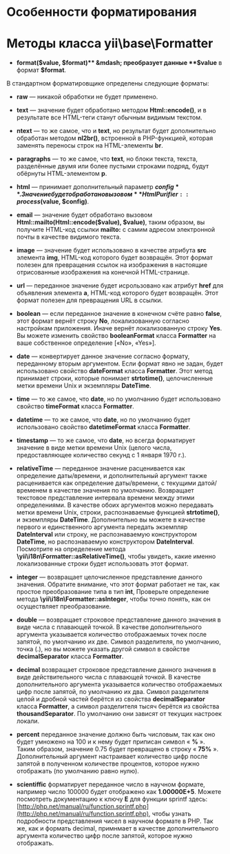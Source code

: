 Особенности форматирования
====================

# Методы класса yii\base\Formatter

* **format($value, $format)** &mdash; преобразует данные **$value** в формат **$format**.

В стандартном форматировщике определены следующие форматы:

* **raw** &mdash; никакой обработки не будет применено.

* **text** &mdash; значение будет обработано методом **Html::encode()**, и в результате все HTML-теги станут обычным видимым текстом.

* **ntext** &mdash; то же самое, что и **text**, но результат будет дополнительно обработан методом **nl2br()**, встроенной в PHP-функцией, которая заменять переносы строк на HTML-элементы **br**.

* **paragraphs** &mdash; то же самое, что **text**, но блоки текста, текста, разделённые двумя или более пустыми строками подряд, будут обёрнуты HTML-элементом **p**.

* **html** &mdash; принимает дополнительный параметр **$config**. Значение будет обработано вызовом **HtmlPurifier::process($value, $config)**.

* **email** &mdash; значение будет обработано вызовом **Html::mailto(Html::encode($value), $value)**, таким образом, вы получите HTML-код ссылки **mailto:** с самим адресом электронной почты в качестве видимого текста.

* **image** &mdash; значение будет использовано в качестве атрибута **src** элемента **img**, HTML-код которого будет возвращён. Этот формат полезен для превращения ссылок на изображения в настоящие  отрисованные изображения на конечной HTML-странице.

* **url** &mdash; переданное значение будет исрользовано как атрибут **href** для объявления элемента **a**, HTML-код которого будет возвращён. Этот формат полезен для превращения URL в ссылки.

* **boolean** &mdash; если переданное значение в конечном счёте равно **false**, этот формат вернёт строку **No**, локализованную согласно настройкам приложения. Иначе вернёт локализованную строку **Yes**. Вы можете изменить свойство **booleanFormat** класса **Formatter** на ваше собственное определение [«No», «Yes»].

* **date** &mdash; конвертирует данное значение согласно формату, переданному вторым аргументом. Если формат явно не задан, будет использовано свойство **dateFormat** класса **Formatter**. Этот метод принимает строки, которые понимает **strtotime()**, целочисленные метки времени Unix и экземпляры **DateTime**.

* **time** &mdash; то же самое, что **date**, но по умолчанию будет использовано свойство **timeFormat** класса **Formatter**.

* **datetime** &mdash; то же самое, что **date**, но по умолчанию будет использовано свойство **datetimeFormat** класса **Formatter**.

* **timestamp** &mdash; то же самое, что **date**, но всегда форматирует значение в виде метки времени Unix (целого числа, предоставляющее количество секунд с 1 января 1970 г.).

* **relativeTime** &mdash; переданное значение расценивается как определение даты/времени, и дополнительный аргумент также расценивается как определение даты/времени, с текущими датой/временем в качестве значения по умолчанию. Возвращает текстовое представление интервала времени между этими определениями. В качестве обоих аргументов можно передавать метки времени Unix, строки, распознаваемые функцией **strtotime()**, и экземпляры **DateTime**. Дополнительно вы можете в качестве первого и единственного аргумента передать экземпляр **DateInterval** или строку, не распознаваемую конструктором **DateTime**, но распознаваемую конструктором **DateInterval**. Посмотрите на определение метода **\yii\i18n\Formatter::asRelativeTime()**, чтобы увидеть, какие именно локализованные строки будет использовать этот формат.


* **integer** &mdash; возвращает целочисленное представление данного значения. Обратите внимание, что этот формат работает не так, как простое преобразование типа в тип **int**, Проверьте определение метода **\yii\i18n\Formatter::asInteger**, чтобы точно понять, как он осуществляет преобразование.

* **double** &mdash; возвращает строковое представление данного значения в виде числа с плавающей точкой. В качестве дополнительного аргумента указывается количество отображаемых точек после запятой, по умолчанию их две. Символ разделителя, по умолчанию, точка (.), но вы можете указать другой символ в свойстве **decimalSeparator** класса **Formatter**.

* **decimal** возвращает строковое представление данного значения в виде действительного числа с плавающей точкой. В качестве дополнительного аргумента указывается количество отображаемых цифр после запятой, по умолчанию их два. Символ разделителя целой и дробной частей берётся из свойства **decimalSeparator** класса **Formatter**, а символ разделителя тысяч берётся из свойства **thousandSeparator**. По умолчанию они зависят от текущих настроек локали.

* **percent** переданное значение должно быть числовым, так как оно будет умножено на 100 и к нему будет приписан символ « **%** ». Таким образом, значение 0.75 будет превращено в строку « **75%** ». Дополнительный аргумент настраивает количество цифр после запятой в полученном количестве процентов, которое нужно отображать (по умолчанию равно нулю).

* **scientiffic** форматирует переданное число в научном формате, например число 100000 будет отображено как **1.00000E+5**. Можете посмотреть документацию к ключу **E** для функции sprintf здесь: [http://php.net/manual/ru/function.sprintf.php](http://php.net/manual/ru/function.sprintf.php), чтобы узнать подробности представления чисел в научном формате в PHP. Так же, как и формать decimal, примнмает в качестве дополнительного аргумента количество цифр после запятой, которое нужно отображать.







